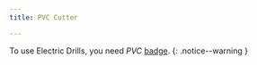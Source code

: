 ```yaml
---
title: PVC Cutter

---
```


To use Electric Drills, you need _PVC_ [badge](../../badges/).
{: .notice--warning }
